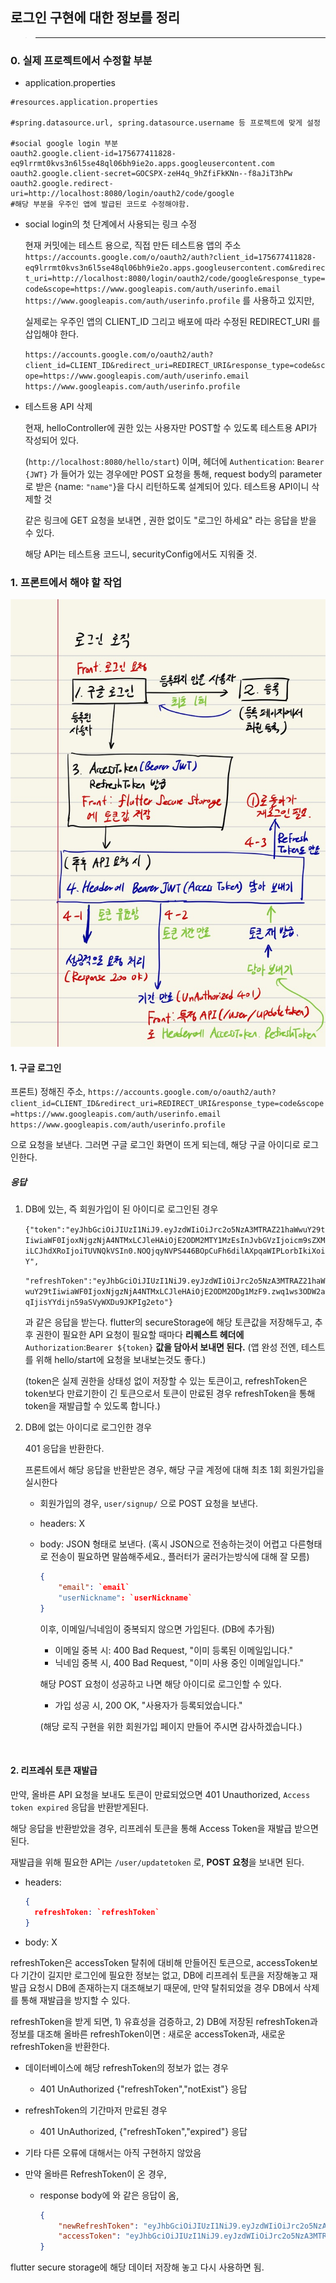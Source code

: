 ## 로그인 구현에 대한 정보를 정리

> <hr>



### 0. 실제 프로젝트에서 수정할 부분

- application.properties

```properties
#resources.application.properties

#spring.datasource.url, spring.datasource.username 등 프로젝트에 맞게 설정

#social google login 부분
oauth2.google.client-id=175677411828-eq9lrrmt0kvs3n6l5se48ql06bh9ie2o.apps.googleusercontent.com
oauth2.google.client-secret=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
oauth2.google.redirect-uri=http://localhost:8080/login/oauth2/code/google
#해당 부분을 우주인 앱에 발급된 코드로 수정해야함.
```

- social login의 첫 단계에서 사용되는 링크 수정

   현재 커밋에는 테스트 용으로, 직접 만든 테스트용 앱의 주소 `https://accounts.google.com/o/oauth2/auth?client_id=175677411828-eq9lrrmt0kvs3n6l5se48ql06bh9ie2o.apps.googleusercontent.com&redirect_uri=http://localhost:8080/login/oauth2/code/google&response_type=code&scope=https://www.googleapis.com/auth/userinfo.email https://www.googleapis.com/auth/userinfo.profile` 를 사용하고 있지만,

  

  실제로는 우주인 앱의 CLIENT_ID 그리고 배포에 따라 수정된 REDIRECT_URI 를 삽입해야 한다. 

  `https://accounts.google.com/o/oauth2/auth?client_id=CLIENT_ID&redirect_uri=REDIRECT_URI&response_type=code&scope=https://www.googleapis.com/auth/userinfo.email https://www.googleapis.com/auth/userinfo.profile`

- 테스트용 API 삭제

  현재, helloController에 권한 있는 사용자만 POST할 수 있도록 테스트용 API가 작성되어 있다.

  (`http://localhost:8080/hello/start`) 이며, 헤더에 `Authentication`: `Bearer {JWT}` 가 들어가 있는 경우에만 POST 요청을 통해, request body의 parameter로 받은 {name: `"name"`}을 다시 리턴하도록 설계되어 있다. 테스트용 API이니 삭제할 것

  같은 링크에 GET 요청을 보내면 , 권한 없이도 "로그인 하세요" 라는 응답을 받을 수 있다.

  

  해당 API는 테스트용 코드니, securityConfig에서도 지워줄 것.

### 1. 프론트에서 해야 할 작업

![스프링-17](./loginlogic.jpg)



#### 1. 구글 로그인

프론트) 정해진 주소, `https://accounts.google.com/o/oauth2/auth?client_id=CLIENT_ID&redirect_uri=REDIRECT_URI&response_type=code&scope=https://www.googleapis.com/auth/userinfo.email https://www.googleapis.com/auth/userinfo.profile`

으로 요청을 보낸다. 그러면 구글 로그인 화면이 뜨게 되는데, 해당 구글 아이디로 로그인한다.



##### 응답

1. DB에 있는, 즉 회원가입이 된 아이디로 로그인된 경우

   `{"token":"eyJhbGciOiJIUzI1NiJ9.eyJzdWIiOiJrc2o5NzA3MTRAZ21haWwuY29tIiwiaWF0IjoxNjgzNjA4NTMxLCJleHAiOjE2ODM2MTY1MzEsInJvbGVzIjoicm9sZXMiLCJhdXRoIjoiTUVNQkVSIn0.NOQjqyNVPS446BOpCuFh6dilAXpqaWIPLorbIkiXoiY",`

   `"refreshToken":"eyJhbGciOiJIUzI1NiJ9.eyJzdWIiOiJrc2o5NzA3MTRAZ21haWwuY29tIiwiaWF0IjoxNjgzNjA4NTMxLCJleHAiOjE2ODM2ODg1MzF9.zwq1ws3ODW2aqIjisYYdijn59aSVyWXDu9JKPIg2eto"}`

   과 같은 응답을 받는다. flutter의 secureStorage에 해당 토큰값을 저장해두고, 추후 권한이 필요한 API 요청이 필요할 때마다 **리퀘스트 헤더에** `Authorization`:`Bearer ${token}` **값을 담아서 보내면 된다.** (앱 완성 전엔, 테스트를 위해 hello/start에 요청을 보내보는것도 좋다.)

   (token은 실제 권한을 상태성 없이 저장할 수 있는 토큰이고, refreshToken은 token보다 만료기한이 긴 토큰으로서 토큰이 만료된 경우 refreshToken을 통해 token을 재발급할 수 있도록 합니다.)

2. DB에 없는 아이디로 로그인한 경우

   401 응답을 반환한다. 

   프론트에서 해당 응답을 반환받은 경우, 해당 구글 계정에 대해 최초 1회 회원가입을 실시한다	

   - 회원가입의 경우, `user/signup/` 으로 POST 요청을 보낸다.

   - headers: X

   - body:  JSON 형태로 보낸다. (혹시 JSON으로 전송하는것이 어렵고 다른형태로 전송이 필요하면 말씀해주세요., 플러터가 굴러가는방식에 대해 잘 모름)

     ```json
     {
         "email": `email`
         "userNickname": `userNickname`
     }
     ```

     이후, 이메일/닉네임이 중복되지 않으면 가입된다. (DB에 추가됨)

     - 이메일 중복 시: 400 Bad Request, "이미 등록된 이메일입니다."
     - 닉네임 중복 시, 400 Bad Request, "이미 사용 중인 이메일입니다."

     해당 POST 요청이 성공하고 나면 해당 아이디로 로그인할 수 있다. 

     - 가입 성공 시, 200 OK, "사용자가 등록되었습니다."

     (해당 로직 구현을 위한 회원가입 페이지 만들어 주시면 감사하겠습니다.)

​	

#### 2. 리프레쉬 토큰 재발급

만약, 올바른 API 요청을 보내도 토큰이 만료되었으면 401 Unauthorized, `Access token expired` 응답을 반환받게된다.

해당 응답을 반환받았을 경우, 리프레쉬 토큰을 통해 Access Token을 재발급 받으면 된다. 

재발급을 위해 필요한 API는 `/user/updatetoken` 로, **POST 요청**을 보내면 된다.



- headers:

  ```json
  {
  	refreshToken: `refreshToken`
  }
  ```

- body: X

  

refreshToken은 accessToken 탈취에 대비해 만들어진 토큰으로, accessToken보다 기간이 길지만 로그인에 필요한 정보는 없고, DB에 리프레쉬 토큰을 저장해놓고 재발급 요청시 DB에 존재하는지 대조해보기 때문에, 만약 탈취되었을 경우 DB에서 삭제를 통해 재발급을 방지할 수 있다.

refreshToken을 받게 되면, 1) 유효성을 검증하고, 2) DB에 저장된 refreshToken과 정보를 대조해 올바른 refreshToken이면 : 새로운 accessToken과, 새로운 refreshToken을 반환한다. 

- 데이터베이스에 해당 refreshToken의 정보가 없는 경우
  - 401 UnAuthorized {"refreshToken","notExist"} 응답

- refreshToken의 기간마저 만료된 경우
  - 401 UnAuthorized, {"refreshToken","expired"} 응답

- 기타 다른 오류에 대해서는 아직 구현하지 않았음

- 만약 올바른 RefreshToken이 온 경우,

  - response body에 와 같은 응답이 옴,

    ```json
    {
        "newRefreshToken": "eyJhbGciOiJIUzI1NiJ9.eyJzdWIiOiJrc2o5NzA3MTRAZ21haWwuY29tIiwiaWF0IjoxNjgzNjA1MzM0LCJleHAiOjE2ODM2ODUzMzR9.tLQbzgpg--LzQlye6526t4Gc3tHjxu7jqMaXG-tifuE",
        "accessToken": "eyJhbGciOiJIUzI1NiJ9.eyJzdWIiOiJrc2o5NzA3MTRAZ21haWwuY29tIiwiaWF0IjoxNjgzNjA1MzM0LCJleHAiOjE2ODM2MTMzMzQsInJvbGVzIjoicm9sZXMiLCJhdXRoIjoiTUVNQkVSIn0.ObOpNqsdIgNHEsKjhvKcRkjM3WN2REzQwJ8n6UYgWS0"
    }
    ```

    

flutter secure storage에 해당 데이터 저장해 놓고 다시 사용하면 됨.